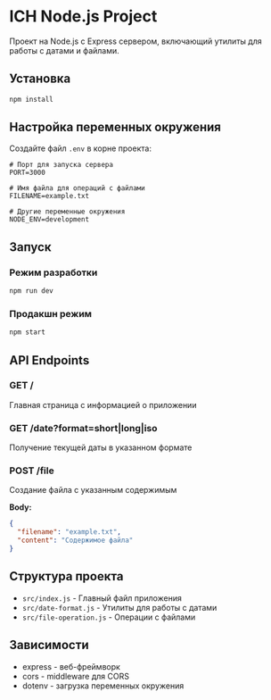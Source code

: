 # ICH Node.js Project

Проект на Node.js с Express сервером, включающий утилиты для работы с датами и файлами.

## Установка

```bash
npm install
```

## Настройка переменных окружения

Создайте файл `.env` в корне проекта:

```env
# Порт для запуска сервера
PORT=3000

# Имя файла для операций с файлами
FILENAME=example.txt

# Другие переменные окружения
NODE_ENV=development
```

## Запуск

### Режим разработки
```bash
npm run dev
```

### Продакшн режим
```bash
npm start
```

## API Endpoints

### GET /
Главная страница с информацией о приложении

### GET /date?format=short|long|iso
Получение текущей даты в указанном формате

### POST /file
Создание файла с указанным содержимым

**Body:**
```json
{
  "filename": "example.txt",
  "content": "Содержимое файла"
}
```

## Структура проекта

- `src/index.js` - Главный файл приложения
- `src/date-format.js` - Утилиты для работы с датами
- `src/file-operation.js` - Операции с файлами

## Зависимости

- express - веб-фреймворк
- cors - middleware для CORS
- dotenv - загрузка переменных окружения
